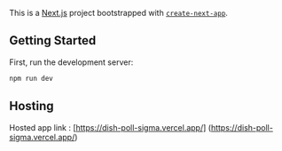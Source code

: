 This is a [Next.js](https://nextjs.org/) project bootstrapped with [`create-next-app`](https://github.com/vercel/next.js/tree/canary/packages/create-next-app).

## Getting Started

First, run the development server:

```bash
npm run dev

```

## Hosting

Hosted app link : [https://dish-poll-sigma.vercel.app/] (https://dish-poll-sigma.vercel.app/) 
